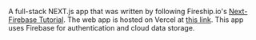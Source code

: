 A full-stack NEXT.js app that was written by following Fireship.io's [Next-Firebase Tutorial](https://fireship.io/courses/react-next-firebase/intro-resources/). The web app is hosted on Vercel at [this link](next-firebase-tutorial-six.vercel.app). This app uses Firebase for authentication and cloud data storage.
